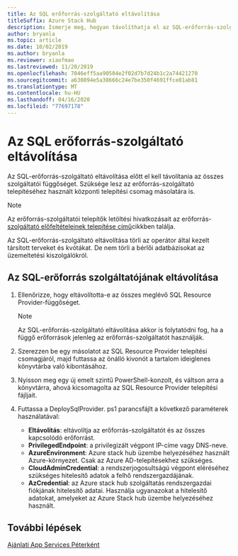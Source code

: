 ```yaml
---
title: Az SQL erőforrás-szolgáltató eltávolítása
titleSuffix: Azure Stack Hub
description: Ismerje meg, hogyan távolíthatja el az SQL-erőforrás-szolgáltatót az Azure Stack hub üzembe helyezéséről.
author: bryanla
ms.topic: article
ms.date: 10/02/2019
ms.author: bryanla
ms.reviewer: xiaofmao
ms.lastreviewed: 11/20/2019
ms.openlocfilehash: 7046eff5aa90504e2f02d7b7d24b1c2a74421270
ms.sourcegitcommit: a630894e5a38666c24e7be350f4691ffce81ab81
ms.translationtype: MT
ms.contentlocale: hu-HU
ms.lasthandoff: 04/16/2020
ms.locfileid: "77697178"
---
```

# <a name="remove-the-sql-resource-provider"></a>Az SQL erőforrás-szolgáltató eltávolítása

Az SQL-erőforrás-szolgáltató eltávolítása előtt el kell távolítania az összes szolgáltatói függőséget. Szüksége lesz az erőforrás-szolgáltató telepítéséhez használt központi telepítési csomag másolatára is.

> [!NOTE]
> Az erőforrás-szolgáltatói telepítők letöltési hivatkozásait az erőforrás- [szolgáltató előfeltételeinek telepítése című](./azure-stack-sql-resource-provider-deploy.md#prerequisites)cikkben találja.

Az SQL-erőforrás-szolgáltató eltávolítása törli az operátor által kezelt társított terveket és kvótákat. De nem törli a bérlői adatbázisokat az üzemeltetési kiszolgálókról.

## <a name="to-remove-the-sql-resource-provider"></a>Az SQL-erőforrás szolgáltatójának eltávolítása

1. Ellenőrizze, hogy eltávolította-e az összes meglévő SQL Resource Provider-függőséget.

   > [!NOTE]
   > Az SQL-erőforrás-szolgáltató eltávolítása akkor is folytatódni fog, ha a függő erőforrások jelenleg az erőforrás-szolgáltatót használják.
  
2. Szerezzen be egy másolatot az SQL Resource Provider telepítési csomagjáról, majd futtassa az önálló kivonót a tartalom ideiglenes könyvtárba való kibontásához.

3. Nyisson meg egy új emelt szintű PowerShell-konzolt, és váltson arra a könyvtárra, ahová kicsomagolta az SQL Resource Provider telepítési fájljait.

4. Futtassa a DeploySqlProvider. ps1 parancsfájlt a következő paraméterek használatával:

    * **Eltávolítás**: eltávolítja az erőforrás-szolgáltatót és az összes kapcsolódó erőforrást.
    * **PrivilegedEndpoint**: a privilegizált végpont IP-címe vagy DNS-neve.
    * **AzureEnvironment**: Azure stack hub üzembe helyezéséhez használt Azure-környezet. Csak az Azure AD-telepítésekhez szükséges.
    * **CloudAdminCredential**: a rendszerjogosultságú végpont eléréséhez szükséges hitelesítő adatok a felhő rendszergazdájának.
    * **AzCredential**: az Azure stack hub szolgáltatás rendszergazdai fiókjának hitelesítő adatai. Használja ugyanazokat a hitelesítő adatokat, amelyeket az Azure Stack hub üzembe helyezéséhez használt.

## <a name="next-steps"></a>További lépések

[Ajánlati App Services Péterként](azure-stack-app-service-overview.md)
